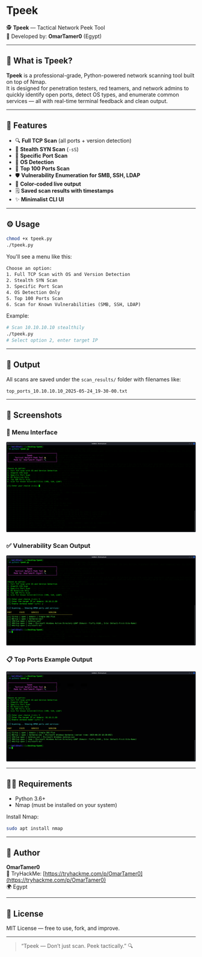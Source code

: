 # Tpeek

🕵️ **Tpeek** — Tactical Network Peek Tool  
🔧 Developed by: **OmarTamer0** (Egypt)

---

## 🌟 What is Tpeek?

**Tpeek** is a professional-grade, Python-powered network scanning tool built on top of Nmap.  
It is designed for penetration testers, red teamers, and network admins to quickly identify open ports, detect OS types, and enumerate common services — all with real-time terminal feedback and clean output.

---

## 🧠 Features

- 🔍 **Full TCP Scan** (all ports + version detection)
- 🥷 **Stealth SYN Scan** (`-sS`)
- 🌟 **Specific Port Scan**
- 🧠 **OS Detection**
- 🚀 **Top 100 Ports Scan**
- 🛡️ **Vulnerability Enumeration for SMB, SSH, LDAP**
- 🎨 **Color-coded live output**
- 🗒️ **Saved scan results with timestamps**
- ✨ **Minimalist CLI UI**

---

## ⚙️ Usage

```bash
chmod +x tpeek.py
./tpeek.py
```

You'll see a menu like this:

```
Choose an option:
1. Full TCP Scan with OS and Version Detection
2. Stealth SYN Scan
3. Specific Port Scan
4. OS Detection Only
5. Top 100 Ports Scan
6. Scan for Known Vulnerabilities (SMB, SSH, LDAP)
```

Example:
```bash
# Scan 10.10.10.10 stealthily
./tpeek.py
# Select option 2, enter target IP
```

---

## 📂 Output

All scans are saved under the `scan_results/` folder with filenames like:

```
top_ports_10.10.10.10_2025-05-24_19-30-00.txt
```

---

## 📸 Screenshots

### 🔧 Menu Interface
![Menu Interface](./Tool.png)

### ✅ Vulnerability Scan Output
![Vulnerability Scan Output](./smb-scanned.png)

### 📋 Top Ports Example Output
![Top Ports Output](./output.png)

---

## 🧑‍💻 Requirements

- Python 3.6+
- Nmap (must be installed on your system)

Install Nmap:
```bash
sudo apt install nmap
```

---

## 👑 Author

**OmarTamer0**  
🔗 TryHackMe: [https://tryhackme.com/p/OmarTamer0](https://tryhackme.com/p/OmarTamer0)  
🌍 Egypt

---

## 📜 License

MIT License — free to use, fork, and improve.

---

> “Tpeek — Don’t just scan. Peek tactically.” 🔍

